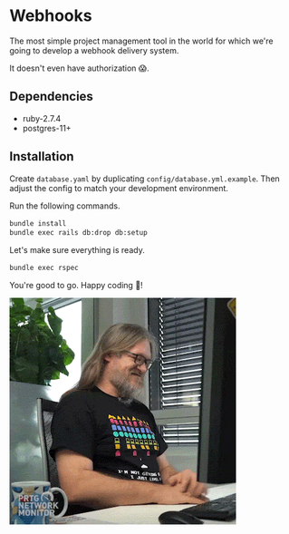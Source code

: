 # Webhooks

The most simple project management tool in the world for which we're going to develop
a webhook delivery system.

It doesn't even have authorization 😱.

## Dependencies

* ruby-2.7.4
* postgres-11+

## Installation

Create `database.yaml` by duplicating `config/database.yml.example`.
Then adjust the config to match your development environment.

Run the following commands.

```bash
bundle install
bundle exec rails db:drop db:setup
```

Let's make sure everything is ready.

```bash
bundle exec rspec
```

You're good to go. Happy coding 🤘!

![](happy-coding.gif)
